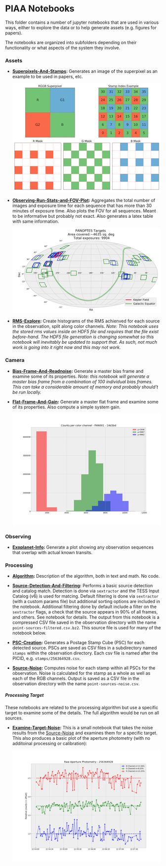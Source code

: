 # PIAA Notebooks

This folder contains a number of jupyter notebooks that are used in various ways, either to explore the data or to help generate assets (e.g. figures for papers).

The notebooks are organized into subfolders depending on their functionality or what aspects of the system they involve.

### Assets

* **[Superpixels-And-Stamps](assets/Superpixels-And-Stamps.ipynb):** Generates an image of the superpixel as an example to be used in papers, etc.

  ![Bayer array demo](assets/bayer-demo.png)
  
* **[Observing-Run-Stats-and-FOV-Plot](assets/Observing-Run-Stats-and-FOV-Plot.ipynb):**  Aggregates the total number of images and exposure time for each sequence that has more than 30 minutes of exposure time. Also plots the FOV for all sequences. Meant to be informative but probably not exact. Also generates a latex table with same information.

  ![FOV Plot](assets/panoptes_observations_overview.png)
  
* **[RMS-Explore](assets/RMS-Explore.ipynb):**  Create histograms of the RMS achienved for each source in the observation, split along color channels. _Note: This notebook uses the stored rms values inside an HDF5 file and requires that the file exist before-hand. The HDF5 file generation is changing somewhat so this notebook will inevitably be updated to support that. As such, not much work is going into it right now and this may not work._

### Camera

* **[Bias-Frame-And-Readnoise](camera/Bias-Frame-And-Readnoise.ipynb):** Generate a master bias frame and examine some of its properties. _Note: this notebook will generate a master bias frame from a combination of 100 individual bias frames. This can take a considerable amount of memory and probably should't be run locally._

* **[Flat-Frame-And-Gain](camera/Flat-Frame-And-Gain.ipynb):** Generate a master flat frame and examine some of its properties. Also compute a simple system gain.

  ![Flat Histogram](camera/flat-hist-colors.png)
  
### Observing

* **[Exoplanet-Info](observing/Exoplanet-Info.ipynb):** Generate a plot showing any observation sequences that overlap with actual known transits.

### Processing

* **[Algorithm](Algorithm.ipynb):** Description of the algorithm, both in text and math. No code.

* **[Source-Detection-And-Filtering](processing/PIAA-Source-Detection-And-Filtering.ipynb):** Performs a basic source detection and catalog match. Detection is done via `sextractor` and the TESS Input Catalog (v6) is used for matcing. Default filtering is done via `sextractor` (with a custom params file) but additional sorting options are included in the notebook. Additional filtering done by default include a filter on the `sextractor` flags, a check that the source appears in 90% of all frames, and others. See notebook for details. The output from this notebook is a compressed CSV file saved in the observation directory with the name `point-sources-filtered.csv.bz2`. This source file is used for many of the notebook below.

* **[PSC-Creation](PIAA-PSC-Creation.ipynb):** Generates a Postage Stamp Cube (PSC) for each detected source. PSCs are saved as CSV files in a subdirectory named `stamps` within the observation directory. Each csv file is named after the PICID, e.g. `stamps/256364928.csv`.

* **[Source-Noise](PIAA-Source-Noise.ipynb):** Computes noise for each stamp within all PSCs for the observation. Noise is calculated for the stamp as a whole as well as each of the RGB channels. Output is saved as a CSV file in the observation directory with the name `point-sources-noise.csv`.

##### Processing Target

These notebooks are related to the processing algorithm but use a specific target to examine some of the details. The full algorithm would be run on all sources.

* **[Examine-Target-Noise](PIAA-Examine-Target-Noise.ipynb):** This is a small notebook that takes the noise results from the [Source-Noise](PIAA-Source-Noise.ipynb) and examines them for a specific target. This also produces a basic plot of the aperture photometry (with no additoinal processing or calibration):

    ![Aperture Photometry for target](processing/aperture-photometry.png)
    
